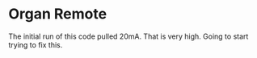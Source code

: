 Organ Remote
============

The initial run of this code pulled 20mA.  That is very high.  Going to start trying to fix this.

